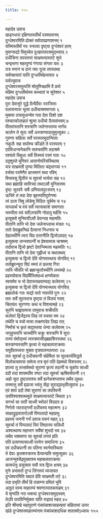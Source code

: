 ```yaml
---
title: १५५

---
```

महादेव उवाच  
खड्गधारा द्दक्षिणतस्तीर्थं परमपावनम्  
दुग्धेश्वरमिति प्रोक्तं सर्वपापप्रणाशनम् १  
यस्मिंस्तीर्थे नरः स्नात्वा दृष्ट्वा दुग्धेश्वरं हरम्  
पुमान्सद्यो विमुच्येत दुःखात्पापसमुद्भवात् २  
दधीचिना तपस्तप्तं साभ्रमत्यास्तटे शुभे  
चन्द्रभागा महत्पुण्यं गंगाया संगता यतः ३  
तत्र स्नानं च दानं जपः पूजा तपस्तथा  
सर्वमक्षयतां याति दुग्धतीर्थप्रभावतः ४  
पार्वत्युवाच  
दुग्धेश्वरसमुत्पत्तिं श्रोतुमिच्छामि वै प्रभो  
महिमा दुग्धतीर्थस्य कथ्यतां च सुरेश्वर ५  
महादेव उवाच  
पुरा देवासुरे युद्धे दैत्यैर्देवाः पराजिताः  
पलायनपरा भूत्वा दधीचाश्रममागताः ६  
मुक्त्वा तत्रायुधान्येव गता देवा दिशो दश  
पश्चात्कोलाहलं श्रुत्वा दधीचो दैत्यसंभवम् ७  
पीतवांस्तानि शस्त्राणि जलेनाप्लाय्य भार्गवः  
कालेन ते सुराः सर्वे अस्त्राण्यादातुमुत्सुकाः ८  
गुरुणा सहिताः सर्वे परस्परमुदान्विताः  
नकुलैः सह सर्पाश्च क्रीडंते ते परस्परम् ९  
एवंविधान्यनेकानि साश्चर्याणि तदाश्रमे  
पश्यंतो विबुधाः सर्वे विस्मयं परमं गताः १०  
ददृशुस्ते मुनिवरं आसनोपरिसंस्थितम्  
यत्र साभ्रमती पुण्या मिलिता चंद्रभागया ११  
वर्चसा परमेणैव भ्राजमानं यथा रविम्  
विभावसु द्वितीयं च सुवर्चा भार्यया सह १२  
यथा ब्रह्माहि सावित्र्या तथाऽसौ मुनिसत्तमः  
दृष्टः सुरवरैः सर्वैः प्रणिपातपुरःसरम् १३  
ऊचिरे तं तदा देवा बृहस्पतिपुरोगमाः  
त्वं दाता त्रिषु लोकेषु विदितः पूर्वमेव च १४  
याच्ञार्थं च वयं सर्वे त्वत्सकाशं समागताः  
भयभीता वयं सर्वेऽस्त्राणि नोदातु मर्हसि १५  
इत्युक्तो मुनिवर्योऽसौ देवानाह महामतिः  
पीतानि तानि भो देवा जलेनाप्लाव्य मंत्रतः १६  
ततो देवाब्रुवन्विप्रं दैत्यानां निधनाय च  
देह्यस्थीनि त्वरा विप्र दत्तानीति द्विजोऽवदत् १७  
इत्युक्त्वा तान्स्वपत्नीं स प्रेषयामास चाश्रमम्  
तदोवाच द्विजो हृष्टो देवान्स्मित्वा महामतिः १८  
पीतानि तानि भो देवा गृह्णीध्वं च यथातथम्  
इत्युक्त्वा च द्विजो देवि योगमास्थाय योगवित् १९  
ततोब्रुवन्सुरा विप्रं स्मयं तं छलया गिरा  
त्वयि जीवति भो ब्रह्मन्कुतोस्थीनि लभामहे २०  
प्रहस्योवाच विप्रर्षिस्तिष्ठध्वं क्षणमेकतः  
स्वयमेव च भो देवास्त्यक्ष्याम्यद्य कलेवरम् २१  
इत्युक्त्वा स द्विजो देवि योगमास्थाय योगवित्  
ब्रह्मलोकं गतः सद्यो यतो नावर्त्तते पुनः २२  
ततः सर्वे सुरास्तत्र दृष्ट्वा तं विलयं गतम्  
चिंतयंतः सुरगणाः कथं च विशसामहे २३  
सुरभिं चाह्वयामास तामुवाच शचीपतिः  
कलेवरं द्विजेंद्रस्य लिह त्वं वचसा मम २४  
तथेति च वचो मत्वा तत्क्षणादेव लिह्य तत्  
निर्मांसं च कृतं सद्यस्तया धेन्वा कलेवरम् २५  
जगृहुस्तानि चास्थीनि चक्रुः शस्त्राणि वै सुराः  
तस्य वंशोद्भवं त्वस्त्रमासीद्ब्रह्मशिरस्तथा २६  
शस्त्राण्यस्त्राणि कृत्वा ते महाबलपराक्रमाः  
ययुर्देवास्त्वरा युक्ता वृत्रघातनतत्पराः २७  
ततः सुवर्चा तु दधीचपत्नी संप्रेषिता या सुरकार्यसिद्धये  
विलोकयामास समेत्य तत्र मृतं पतिं देहमथो विशस्तम् २८  
ज्ञात्वा तु तत्सर्वमथो सुराणां कृत्यं तदानीं च चुकोप साध्वी  
ददौ तदा शापमतीव रुष्टा तदा सुवर्चा ऋषिवर्यपत्नी २९  
अहो सुरा दुष्टतराश्च सर्वे ह्यनेकशप्ताश्च तथैव लुब्धाः  
तस्मात्तु सर्वे ह्यप्रजा भवंतु सेंद्रा सुराद्यप्रभृतीत्युवाच ३०  
एवं शापं ददौ तेषां सुराणां सा तपस्विनी  
उपविश्याश्वत्थमूले साभ्रमत्यास्तटे स्थिता ३१  
सगर्भा सा सती साध्वी स्वोदरं विददार ह  
निर्गतो जठराद्गर्भो दधीचस्य महात्मनः ३२  
साक्षाद्रुद्रावतारोऽसौ पिप्पलादो महाप्रभुः  
प्रहस्य जननी गर्भं उवाच वचनं महत् ३३  
सुवर्चा तं पिप्पलादं चिरं तिष्ठास्य सन्निधौ  
अश्वत्थस्य महाभाग सर्वेषां शुभदो भव ३४  
तथैव भाषमाणा सा सुवर्चा तनयं प्रति  
पतिं प्रत्यगमत्साध्वी परमेन समाधिना ३५  
एवं दधीचपत्नी सा पतिना स्वर्गमास्थिता  
ते देवाः कृतशस्त्रास्त्र दैत्यान्प्रति समुत्सुकाः ३६  
आजग्मुश्चेंद्रमुख्याश्च महाबलपराक्रमाः  
कामधेनुः प्रसुस्राव ययौ यत्र द्विजः क्षयम् ३७  
मुनेः प्रभावतो दुग्धं लिंगरूपं व्यजायत  
दुग्धेश्वरमिति ख्यातं देवि साभ्रमती तटे ३८  
तदा प्रभृति तीर्थं हि तन्नाम्ना प्रथितं भुवि  
अतुलं यस्य माहात्म्यं श्रवणात्पातकापहम् ३९  
ये शृण्वंति नरा भक्त्या दुग्धेश्वरसमुद्भवम्  
तेऽपि पापविनिर्मुक्ता यांति रुद्रपदं महत् ४०  
इति श्रीपाद्मे महापुराणे पंचपंचाशत्साहस्र्यां संहितायां उत्तर  
खंडे दुग्धेश्वरमाहात्म्यंनाम पंचपंचाशदधिक शततमोऽध्यायः १५५